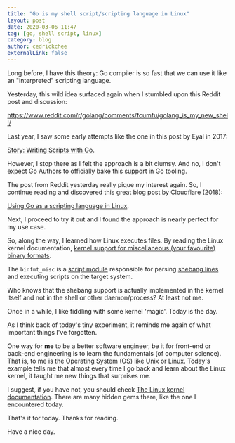 ```yaml
---
title: "Go is my shell script/scripting language in Linux"
layout: post
date: 2020-03-06 11:47
tag: [go, shell script, linux]
category: blog
author: cedrickchee
externalLink: false
---
```


Long before, I have this theory: Go compiler is so fast that we can use it like an "interpreted" scripting language.

Yesterday, this wild idea surfaced again when I stumbled upon this Reddit post and discussion: 

https://www.reddit.com/r/golang/comments/fcumfu/golang_is_my_new_shell/

Last year, I saw some early attempts like the one in this post by Eyal in 2017:

[Story: Writing Scripts with Go](https://gist.github.com/posener/73ffd326d88483df6b1cb66e8ed1e0bd).

However, I stop there as I felt the approach is a bit clumsy. And no, I don't expect Go Authors to officially bake this support in Go tooling.

The post from Reddit yesterday really pique my interest again. So, I continue reading and discovered this great blog post by Cloudflare (2018):

[Using Go as a scripting language in Linux](https://blog.cloudflare.com/using-go-as-a-scripting-language-in-linux/).

Next, I proceed to try it out and I found the approach is nearly perfect for my use case.

So, along the way, I learned how Linux executes files. By reading the Linux kernel documentation, [kernel support for miscellaneous (your favourite) binary formats](https://www.kernel.org/doc/html/latest/admin-guide/binfmt-misc.html).
  
The `binfmt_misc` is a [script module](https://git.kernel.org/pub/scm/linux/kernel/git/stable/linux-stable.git/tree/fs/binfmt_script.c?h=linux-4.14.y) responsible for parsing [shebang lines](https://en.wikipedia.org/wiki/Shebang_(Unix)) and executing scripts on the target system.

Who knows that the shebang support is actually implemented in the kernel itself and not in the shell or other daemon/process? At least not me.

Once in a while, I like fiddling with some kernel 'magic'. Today is the day.

As I think back of today's tiny experiment, it reminds me again of what important things I've forgotten.

One way for **me** to be a better software engineer, be it for front-end or back-end engineering is to learn the fundamentals (of computer science). That is, to me is the Operating System (OS) like Unix or Linux. Today's example tells me that almost every time I go back and learn about the Linux kernel, it taught me new things that surprises me. 

I suggest, if you have not, you should check [The Linux kernel documentation](https://www.kernel.org/doc/html/latest/index.html). There are many hidden gems there, like the one I encountered today.

That's it for today. Thanks for reading.

Have a nice day.